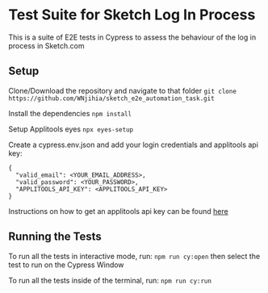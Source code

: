 # Test Suite for Sketch Log In Process

This is a suite of E2E tests in Cypress to assess the behaviour of the log in process in Sketch.com

## Setup
Clone/Download the repository and navigate to that folder
```git clone https://github.com/WNjihia/sketch_e2e_automation_task.git```

Install the dependencies
```npm install```

Setup Applitools eyes
```npx eyes-setup```

Create a cypress.env.json and add your login credentials and applitools api key:
```
{
  "valid_email": <YOUR_EMAIL_ADDRESS>,
  "valid_password": <YOUR_PASSWORD>,
  "APPLITOOLS_API_KEY": <APPLITOOLS_API_KEY>
}
```

Instructions on how to get an applitools api key can be found [here](https://applitools.com/docs/topics/overview/obtain-api-key.html)

## Running the Tests
To run all the tests in interactive mode, run:
`npm run cy:open`
then select the test to run on the Cypress Window

To run all the tests inside of the terminal, run:
`npm run cy:run`

